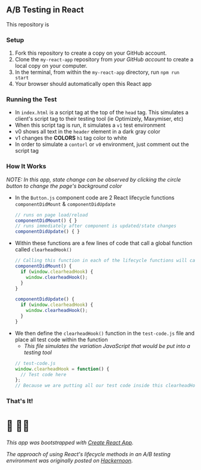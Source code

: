 ## A/B Testing in React

This repository is

### Setup
 1. Fork this repository to create a copy on your GitHub account.
 2. Clone the `my-react-app` repository from *your GitHub account* to create a local copy on your computer.
 3. In the terminal, from within the `my-react-app` directory, run `npm run start`
 4. Your browser should automatically open this React app

### Running the Test
 - In `index.html` is a script tag at the top of the `head` tag. This simulates a client's script tag to their testing tool (ie Optimizely, Maxymiser, etc)
 - When this script tag is run, it simulates a `v1` test environment
  - v0 shows all text in the `header` element in a dark gray color
  - v1 changes the **COLORS** `h1` tag color to white
 - In order to simulate a `contorl` or `v0` environment, just comment out the script tag

### How It Works
*NOTE: In this app, state change can be observed by clicking the circle button to change the page's background color*
  - In the `Button.js` component code are 2 React lifecycle functions `componentDidMount` & `componentDidUpdate`
    ```js
    // runs on page load/reload
    componentDidMount() { }
    // runs immediately after component is updated/state changes
    componentDidUpdate() { }
    ```
  - Within these functions are a few lines of code that call a global function called `clearheadHook()`
    ```js
    // Calling this function in each of the lifecycle functions will cause it be run on page load and any time the state changes
    componentDidMount() {
      if (window.clearheadHook) {
        window.clearheadHook();
      }
    }

    componentDidUpdate() {
      if (window.clearheadHook) {
        window.clearheadHook();
      }
    }
    ```
  - We then define the `clearheadHook()` function in the `test-code.js` file and place all test code within the function
    - *This file simulates the variation JavaScript that would be put into a testing tool*
    ```js
    // test-code.js
    window.clearheadHook = function() {
      // Test code here
    };
    // Because we are putting all our test code inside this clearheadHook() function, it will run and persist through all page loads and state changes
    ```

### That's It!

# 🎉 🙌🏼


*This app was bootstrapped with [Create React App](https://github.com/facebookincubator/create-react-app).*

*The approach of using React's lifecycle methods in an A/B testing environment was originally posted on [Hackernoon](https://hackernoon.com/using-optimizely-with-react-redux-99bd510c790f).*
